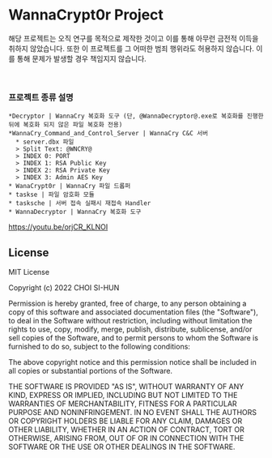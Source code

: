 # WannaCrypt0r Project
해당 프로젝트는 오직 연구를 목적으로 제작한 것이고 이를 통해 아무런 금전적 이득을 취하지 않았습니다. 또한 이 프로젝트를 그 어떠한 범죄 행위라도 허용하지 않습니다. 이를 통해 문제가 발생할 경우 책임지지 않습니다.

<br />

### 프로젝트 종류 설명
```
*Decryptor | WannaCry 복호화 도구 (단, @WannaDecryptor@.exe로 복호화를 진행한 뒤에 복호화 되지 않은 파일 복호화 전용)
*WannaCry_Command_and_Control_Server | WannaCry C&C 서버
  * server.dbx 파일
  > Split Text: @WNCRY@
  > INDEX 0: PORT
  > INDEX 1: RSA Public Key
  > INDEX 2: RSA Private Key
  > INDEX 3: Admin AES Key
* WanaCrypt0r | WannaCry 파일 드롭퍼
* taskse | 파일 암호화 모듈
* tasksche | 서버 접속 실패시 재접속 Handler
* WannaDecryptor | WannaCry 복호화 도구
```


https://youtu.be/orjCR_KLNOI

## License
MIT License

Copyright (c) 2022 CHOI SI-HUN

Permission is hereby granted, free of charge, to any person obtaining a copy
of this software and associated documentation files (the "Software"), to deal
in the Software without restriction, including without limitation the rights
to use, copy, modify, merge, publish, distribute, sublicense, and/or sell
copies of the Software, and to permit persons to whom the Software is
furnished to do so, subject to the following conditions:

The above copyright notice and this permission notice shall be included in all
copies or substantial portions of the Software.

THE SOFTWARE IS PROVIDED "AS IS", WITHOUT WARRANTY OF ANY KIND, EXPRESS OR
IMPLIED, INCLUDING BUT NOT LIMITED TO THE WARRANTIES OF MERCHANTABILITY,
FITNESS FOR A PARTICULAR PURPOSE AND NONINFRINGEMENT. IN NO EVENT SHALL THE
AUTHORS OR COPYRIGHT HOLDERS BE LIABLE FOR ANY CLAIM, DAMAGES OR OTHER
LIABILITY, WHETHER IN AN ACTION OF CONTRACT, TORT OR OTHERWISE, ARISING FROM,
OUT OF OR IN CONNECTION WITH THE SOFTWARE OR THE USE OR OTHER DEALINGS IN THE
SOFTWARE.
